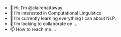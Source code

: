 - 👋 Hi, I’m @clairehattaway
- 👀 I’m interested in Computational Linguistics
- 🌱 I’m currently learning everything I can about NLP.
- 💞️ I’m looking to collaborate on ...
- 📫 How to reach me ...

<!---
clairehattaway/clairehattaway is a ✨ special ✨ repository because its `README.md` (this file) appears on your GitHub profile.
You can click the Preview link to take a look at your changes.
--->

